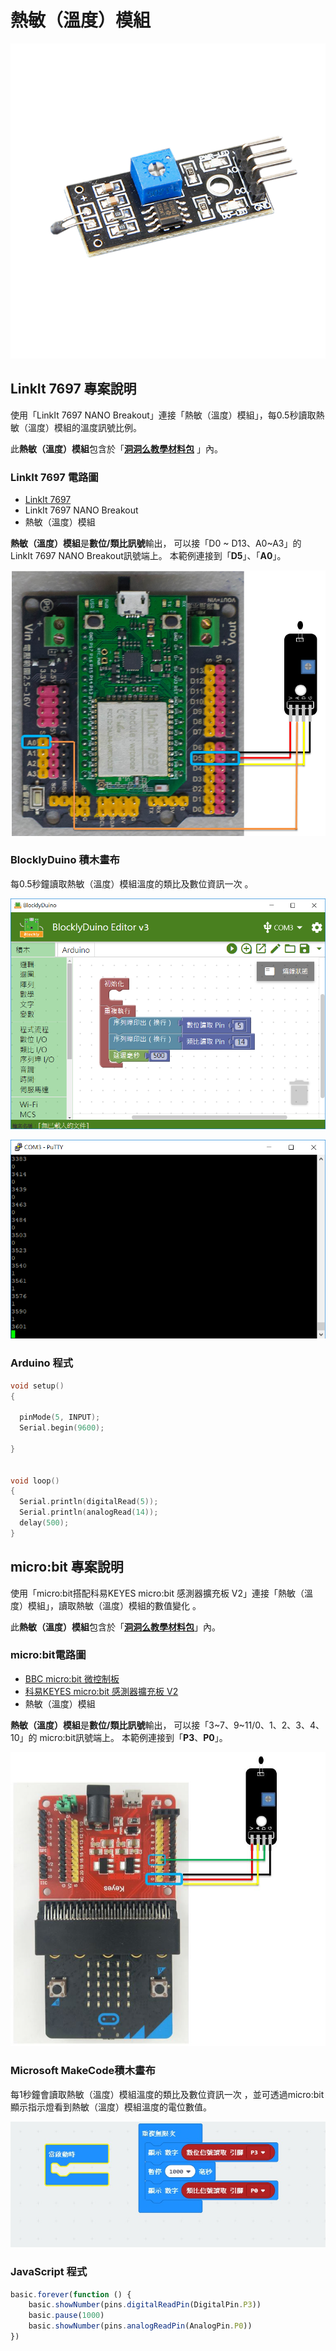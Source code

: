 # 熱敏（溫度）模組

![](../../.gitbook/assets/linkit7697_temperature_00.png)

## LinkIt 7697 專案說明

使用「LinkIt 7697 NANO Breakout」連接「熱敏（溫度）模組」，每0.5秒讀取熱敏（溫度）模組的溫度訊號比例。

此**熱敏（溫度）模組**包含於「[**洞洞么教學材料包**](https://www.robotkingdom.com.tw/product/rk-education-kit-001/) 」內。

### LinkIt 7697 電路圖

* [LinkIt 7697](https://www.robotkingdom.com.tw/product/linkit-7697/)
* LinkIt 7697 NANO Breakout
* 熱敏（溫度）模組

**熱敏（溫度）模組**是**數位/類比訊號**輸出， 可以接「D0 ~ D13、A0~A3」的 LinkIt 7697 NANO Breakout訊號端上。 本範例連接到「**D5**」、「**A0**」。

![](../../.gitbook/assets/linkit7697_temperature_01.png)

### BlocklyDuino 積木畫布

每0.5秒鐘讀取熱敏（溫度）模組溫度的類比及數位資訊一次 。

![](../../.gitbook/assets/linkit7697_temperature_02.png)

![](../../.gitbook/assets/linkit7697_temperature_03.png)

### Arduino 程式

```c
void setup()
{

  pinMode(5, INPUT);
  Serial.begin(9600);

}


void loop()
{
  Serial.println(digitalRead(5));
  Serial.println(analogRead(14));
  delay(500);
}
```

## micro:bit 專案說明

使用「micro:bit搭配科易KEYES micro:bit 感測器擴充板 V2」連接「熱敏（溫度）模組」，讀取熱敏（溫度）模組的數值變化 。

此**熱敏（溫度）模組**包含於「[**洞洞么教學材料包**](https://www.robotkingdom.com.tw/product/rk-education-kit-001/)」內。

### micro:bit電路圖

* [BBC micro:bit 微控制板
  ](https://www.robotkingdom.com.tw/product/bbc-microbit-1/)
* [科易KEYES micro:bit 感測器擴充板 V2
  ](https://www.robotkingdom.com.tw/product/keyes-microbit-sensor-breakout-v2/)
* 熱敏（溫度）模組

**熱敏（溫度）模組**是**數位/類比訊號**輸出， 可以接「3~7、9~11/0、1、2、3、4、10」的 micro:bit訊號端上。 本範例連接到「**P3**、**P0**」。

![](../../.gitbook/assets/01%20%282%29.JPG)

### Microsoft MakeCode積木畫布

每1秒鐘會讀取熱敏（溫度）模組溫度的類比及數位資訊一次 ，並可透過micro:bit顯示指示燈看到熱敏（溫度）模組溫度的電位數值。

![](../../.gitbook/assets/02%20%281%29.jpg)

### JavaScript 程式

```javascript
basic.forever(function () {
    basic.showNumber(pins.digitalReadPin(DigitalPin.P3))
    basic.pause(1000)
    basic.showNumber(pins.analogReadPin(AnalogPin.P0))
})
```

